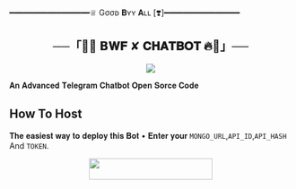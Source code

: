 ━━━━━━━━━━━━━━━━━♕︎ Gσσᴅ 𝐁ʏʏ 𝐀ʟʟ [❣️]━━━━━━━━━━━━━━━━

<h2 align="center">
    ──「🥀🔥 𝗕𝐖𝐅 ✘ 𝐂𝐇𝐀𝐓𝐁𝐎𝐓 🔥🥀」──
</h2>

<p align="center">
  <img src="https://te.legra.ph/file/5827085a806d894902d61.jpg">
</p>

𝐀𝐧 𝐀𝐝𝐯𝐚𝐧𝐜𝐞𝐝 𝐓𝐞𝐥𝐞𝐠𝐫𝐚𝐦 𝐂𝐡𝐚𝐭𝐛𝐨𝐭 𝐎𝐩𝐞𝐧 𝐒𝐨𝐫𝐜𝐞 𝐂𝐨𝐝𝐞

## How To Host
𝐓𝐡𝐞 𝐞𝐚𝐬𝐢𝐞𝐬𝐭 𝐰𝐚𝐲 𝐭𝐨 𝐝𝐞𝐩𝐥𝐨𝐲 𝐭𝐡𝐢𝐬 𝐁𝐨𝐭
• 𝐄𝐧𝐭𝐞𝐫 𝐲𝐨𝐮𝐫 ```MONGO_URL```,```API_ID```,```API_HASH``` And ```TOKEN```.
<p align="center"><a href="https://heroku.com/deploy?template=https://github.com/BWFXMUSIC/BWFGUROPCHATBOT"> <img src="https://img.shields.io/badge/Deploy%20To%20Heroku-black?style=for-the-badge&logo=heroku" width="220" height="38.45"/></a></p>
 
